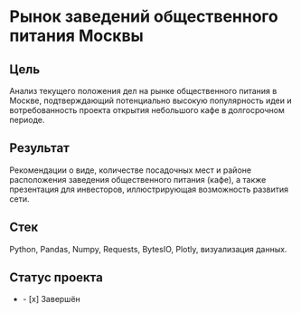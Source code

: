 # Рынок заведений общественного питания Москвы
## Цель
Анализ текущего положения дел на рынке общественного питания в Москве, подтверждающий потенциально высокую популярность идеи и вотребованность проекта открытия небольшого кафе в долгосрочном периоде.
## Результат
Рекомендации о виде, количестве посадочных мест и районе расположения заведения общественного питания (кафе), а также презентация для инвесторов, иллюстрирующая возможность развития сети.
## Стек
Python, Pandas, Numpy, Requests, BytesIO, Plotly, визуализация данных.
## Статус проекта
<ul><li>- [x] Завершён</li>
